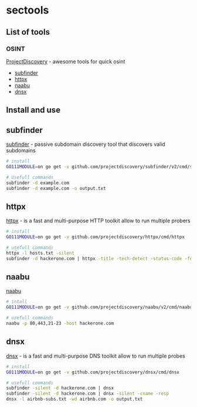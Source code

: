 # sectools

## List of tools

### OSINT
[ProjectDiscovery](https://github.com/projectdiscovery) - awesome tools for quick osint
- [subfinder](#subfinder)
- [httpx](#httpx)
- [naabu](#naabu)
- [dnsx](#dnsx)


## Install and use

## subfinder
[subfinder](https://github.com/projectdiscovery/subfinder) - passive subdomain discovery tool that discovers valid subdomains
```bash
# install
GO111MODULE=on go get -v github.com/projectdiscovery/subfinder/v2/cmd/subfinder

# Usefull commands
subfinder -d example.com
subfinder -d example.com -o output.txt
```

## httpx
[httpx](https://github.com/projectdiscovery/httpx) - is a fast and multi-purpose HTTP toolkit allow to run multiple probers
```bash
# install
GO111MODULE=on go get -v github.com/projectdiscovery/httpx/cmd/httpx

# usefull commands
httpx -l hosts.txt -silent
subfinder -d hackerone.com | httpx -title -tech-detect -status-code -follow-redirects
```

## naabu
[naabu](https://github.com/projectdiscovery/naabu)
```bash
# intall
GO111MODULE=on go get -v github.com/projectdiscovery/naabu/v2/cmd/naabu

# usefull commands
naabu -p 80,443,21-23 -host hackerone.com
```

## dnsx
[dnsx](https://github.com/projectdiscovery/dnsx) - is a fast and multi-purpose DNS toolkit allow to run multiple probes
```bash
# install
GO111MODULE=on go get -v github.com/projectdiscovery/dnsx/cmd/dnsx

# usefull commands
subfinder -silent -d hackerone.com | dnsx 
subfinder -silent -d hackerone.com | dnsx -silent -cname -resp
dnsx -l airbnb-subs.txt -wd airbnb.com -o output.txt
```
